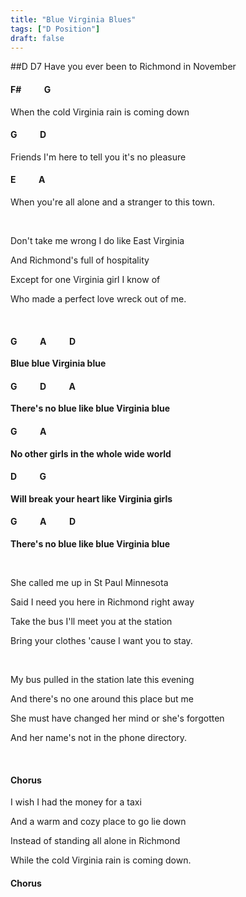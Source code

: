 ```yaml
---
title: "Blue Virginia Blues"
tags: ["D Position"]
draft: false
---
```

##D  D7
Have you ever been to Richmond in November
#### F# &nbsp;&nbsp;&nbsp;&nbsp;&nbsp;&nbsp;&nbsp;&nbsp;&nbsp; G 
When the cold Virginia rain is coming down
#### G &nbsp;&nbsp;&nbsp;&nbsp;&nbsp;&nbsp;&nbsp;&nbsp;&nbsp; D 
Friends I'm here to tell you it's no pleasure
#### E &nbsp;&nbsp;&nbsp;&nbsp;&nbsp;&nbsp;&nbsp;&nbsp;&nbsp; A
When you're all alone and a stranger to this town.

<br>

Don't take me wrong I do like East Virginia

And Richmond's full of hospitality

Except for one Virginia girl I know of

Who made a perfect love wreck out of me.

<br>

#### G &nbsp;&nbsp;&nbsp;&nbsp;&nbsp;&nbsp;&nbsp;&nbsp;&nbsp; A &nbsp;&nbsp;&nbsp;&nbsp;&nbsp;&nbsp;&nbsp;&nbsp;&nbsp; D
**Blue blue Virginia blue**
#### G &nbsp;&nbsp;&nbsp;&nbsp;&nbsp;&nbsp;&nbsp;&nbsp;&nbsp; D &nbsp;&nbsp;&nbsp;&nbsp;&nbsp;&nbsp;&nbsp;&nbsp;&nbsp; A
**There's no blue like blue Virginia blue**
#### G &nbsp;&nbsp;&nbsp;&nbsp;&nbsp;&nbsp;&nbsp;&nbsp;&nbsp; A
**No other girls in the whole wide world**
#### D &nbsp;&nbsp;&nbsp;&nbsp;&nbsp;&nbsp;&nbsp;&nbsp;&nbsp; G
**Will break your heart like Virginia girls**
#### G &nbsp;&nbsp;&nbsp;&nbsp;&nbsp;&nbsp;&nbsp;&nbsp;&nbsp; A &nbsp;&nbsp;&nbsp;&nbsp;&nbsp;&nbsp;&nbsp;&nbsp;&nbsp; D
**There's no blue like blue Virginia blue**

<br>

She called me up in St Paul Minnesota

Said I need you here in Richmond right away

Take the bus I'll meet you at the station

Bring your clothes 'cause I want you to stay.

<br>

My bus pulled in the station late this evening

And there's no one around this place but me

She must have changed her mind or she's forgotten

And her name's not in the phone directory.

<br>

#### Chorus

I wish I had the money for a taxi

And a warm and cozy place to go lie down

Instead of standing all alone in Richmond

While the cold Virginia rain is coming down.

#### Chorus